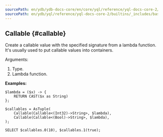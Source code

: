 ```yaml
---
sourcePath: en/ydb/ydb-docs-core/en/core/yql/reference/yql-docs-core-2/builtins/_includes/basic/callable.md
sourcePath: en/ydb/yql/reference/yql-docs-core-2/builtins/_includes/basic/callable.md
---
```

## Callable {#callable}

Create a callable value with the specified signature from a lambda function. It's usually used to put callable values into containers.

Arguments:

1. Type.
2. Lambda function.

**Examples:**
``` yql
$lambda = ($x) -> {
    RETURN CAST($x as String)
};

$callables = AsTuple(
    Callable(Callable<(Int32)->String>, $lambda),
    Callable(Callable<(Bool)->String>, $lambda),
);

SELECT $callables.0(10), $callables.1(true);
```
